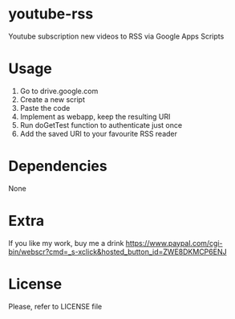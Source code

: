 youtube-rss
=======

Youtube subscription new videos to RSS via Google Apps Scripts

Usage
=====

1. Go to drive.google.com
2. Create a new script
3. Paste the code
4. Implement as webapp, keep the resulting URI
5. Run doGetTest function to authenticate just once
6. Add the saved URI to your favourite RSS reader
                        
Dependencies
============

None
 
Extra
=====

If you like my work, buy me a drink https://www.paypal.com/cgi-bin/webscr?cmd=_s-xclick&hosted_button_id=ZWE8DKMCP6ENJ

License
=======

Please, refer to LICENSE file
